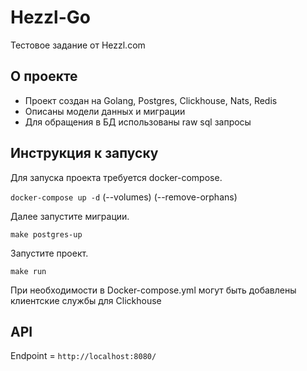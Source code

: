 # Hezzl-Go
Тестовое задание от Hezzl.com
## О проекте
- Проект создан на Golang, Postgres, Clickhouse, Nats, Redis
- Описаны модели данных и миграции
- Для обращения в БД использованы raw sql запросы
## Инструкция к запуску
Для запуска проекта требуется docker-compose.

`docker-compose up -d` (--volumes) (--remove-orphans)

Далее запустите миграции. 

`make postgres-up`

Запустите проект.

`make run`

При необходимости в Docker-compose.yml могут быть добавлены клиентские службы для Clickhouse
## API
Endpoint = `http://localhost:8080/`
